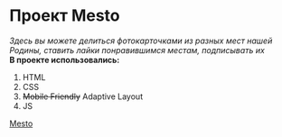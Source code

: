 # Проект Mesto

_Здесь вы можете делиться фотокарточками из разных мест нашей Родины, ставить лайки понравившимся местам, подписывать их_  
**В проекте использовались:**

1. HTML
2. CSS
3. ~~Mobile Friendly~~ Adaptive Layout
4. JS

[Mesto](https://alenaismagilova.github.io/mesto-project/)

